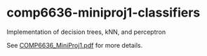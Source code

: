 # comp6636-miniproj1-classifiers

Implementation of decision trees, kNN, and perceptron 

See [COMP6636_MiniProj1.pdf](https://github.com/dennisgbrown/comp6636-miniproj1-classifiers/blob/main/COMP6636_MiniProj1.pdf) for more details. 
